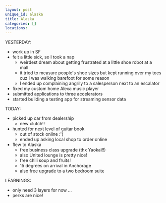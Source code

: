 ```yaml
---
layout: post
unique_id: alaska
title: Alaska
categories: []
locations: 
---
```


YESTERDAY:
* work up in SF
* felt a little sick, so I took a nap
  * weirdest dream about getting frustrated at a little shoe robot at a mall
  * it tried to measure people's shoe sizes but kept running over my toes cuz I was walking barefoot for some reason
  * I ended up complaining angrily to a salesperson next to an escalator
* fixed my custom home Alexa music player
* submitted applications to three accelerators
* started building a testing app for streaming sensor data

TODAY:
* picked up car from dealership
  * new clutch!!
* hunted for next level of guitar book
  * out of stock online :'(
  * ended up asking local shop to order online
* flew to Alaska
  * free business class upgrade (thx Yaokai!!)
  * also United lounge is pretty nice!
  * free chili soup and fruits!
  * 15 degrees on arrival in Anchorage
  * also free upgrade to a two bedroom suite

LEARNINGS:
* only need 3 layers for now ...
* perks are nice!
